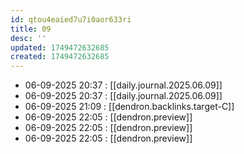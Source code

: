 ```yaml
---
id: qtou4eaied7u7i0aor633ri
title: 09
desc: ''
updated: 1749472632685
created: 1749472632685
---
```


- 06-09-2025 20:37 : [[daily.journal.2025.06.09]]
- 06-09-2025 20:37 : [[daily.journal.2025.06.09]]
- 06-09-2025 21:09 : [[dendron.backlinks.target-C]]
- 06-09-2025 22:05 : [[dendron.preview]]
- 06-09-2025 22:05 : [[dendron.preview]]
- 06-09-2025 22:05 : [[dendron.preview]]
